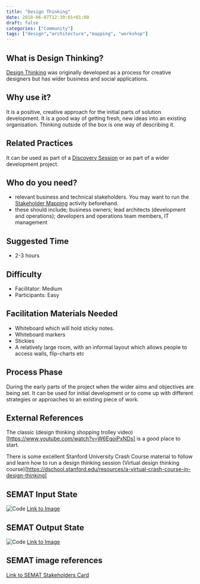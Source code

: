 ```yaml
---
title: "Design Thinking"
date: 2018-06-07T12:39:01+01:00
draft: false
categories: ["Community"]
tags: ["design","architecture","mapping", "workshop"]
---
```


## What is Design Thinking?

[Design Thinking](https://en.wikipedia.org/wiki/Design_thinking) was originally developed as a process for creative designers but has wider business and social applications.

## Why use  it?

It is a positive, creative approach for the initial parts of solution development. It is a good way of getting fresh, new ideas into an existing organisation. Thinking outside of the box is one way of describing it.

## Related Practices

It can be used as part of a [Discovery Session]([discovery.md) or as part of a wider development project.

## Who do you need?

- relevant business and technical stakeholders.  You may want to run the [Stakeholder Mapping](stakeholder-mapping.md) activity beforehand.
- these should include; business owners; lead architects (development and operations); developers and operations team members, IT management


## Suggested Time

- 2-3 hours


## Difficulty
- Facilitator: Medium
- Participants: Easy


## Facilitation Materials Needed

- Whiteboard which will hold sticky notes.
- Whiteboard markers
- Stickies
- A relatively large room, with an informal layout which allows people to access walls, flip-charts etc

## Process Phase

During the early parts of the project when the wider aims and objectives are being set. It can be used for initial development or to come up with different strategies or approaches to an existing piece of work.

## External References

The classic (design thinking shopping trolley video)[https://www.youtube.com/watch?v=W6EgoiPxNDs] is a good place to start.

There is some excellent Stanford University Crash Course material to follow and learn how to run a design thinking session
(Virtual design thinking course)[https://dschool.stanford.edu/resources/a-virtual-crash-course-in-design-thinking]


## SEMAT Input State
![Code](/images/thumb_1.02_Stakeholders_Represented_pcard.png)
[Link to Image][1]
## SEMAT Output State
![Code](/images/thumb_1.03_Stakeholders_Involved_pcard.png)
[Link to Image][2]

[1]: /images/1.02_Stakeholders_Represented_pcard.png
[2]: /images/1.03_Stakeholders_Involved_pcard.png


## SEMAT image references
[Link to SEMAT Stakeholders Card](../semat-stakeholders)
